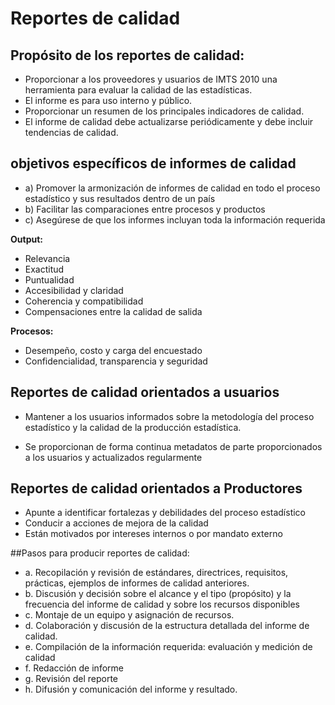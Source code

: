 # Reportes de calidad

## Propósito de los reportes de calidad:

- Proporcionar a los proveedores y usuarios de IMTS 2010 una herramienta para evaluar la calidad de 
las estadísticas.
- El informe es para uso interno y público.
- Proporcionar un resumen de los principales indicadores de calidad.
- El informe de calidad debe actualizarse periódicamente y debe incluir tendencias de calidad.

## objetivos específicos de informes de calidad

- a) Promover la armonización de informes de calidad en todo el proceso estadístico y sus
  resultados dentro de un país
- b) Facilitar las comparaciones entre procesos y productos
- c) Asegúrese de que los informes incluyan toda la información requerida


**Output:**
- Relevancia
- Exactitud
- Puntualidad
- Accesibilidad y claridad
- Coherencia y compatibilidad
- Compensaciones entre la calidad de salida

**Procesos:**
- Desempeño, costo y carga del encuestado
- Confidencialidad, transparencia y seguridad


## Reportes de calidad  orientados a usuarios

- Mantener a los usuarios informados sobre la metodología del proceso estadístico 
y la calidad de la producción estadística.

- Se proporcionan de forma continua metadatos de parte proporcionados a los usuarios
y actualizados regularmente

## Reportes de calidad  orientados a Productores

- Apunte a identificar fortalezas y debilidades del proceso estadístico
- Conducir a acciones de mejora de la calidad
- Están motivados por intereses internos o por mandato externo


##Pasos para producir reportes de calidad:

- a. Recopilación y revisión de estándares, directrices, requisitos, prácticas, ejemplos de
informes de calidad anteriores.
- b. Discusión y decisión sobre el alcance y el tipo (propósito) y la frecuencia del informe 
 de calidad y sobre los recursos disponibles
- c. Montaje de un equipo y asignación de recursos.
- d. Colaboración y discusión de la estructura detallada del informe de calidad.
- e. Compilación de la información requerida: evaluación y medición de calidad
- f. Redacción de informe
- g. Revisión del reporte
- h. Difusión y comunicación del informe y resultado.





